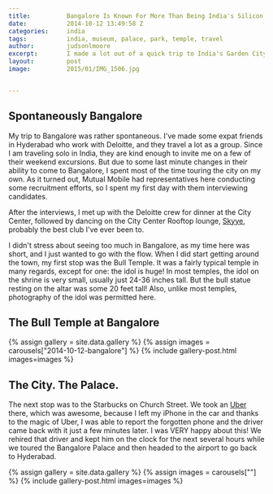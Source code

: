 ```yaml
---
title:			Bangalore Is Known For More Than Being India's Silicon Valley
date:			2014-10-12 13:49:58 Z
categories:		india
tags:			india, museum, palace, park, temple, travel
author:			judsonlmoore
excerpt:		I made a lot out of a quick trip to India's Garden City, Bangalore. Temples of bulls, parks, and rooftop discos make Bangalore a must-visit destination.
layout:			post
image:			2015/01/IMG_1506.jpg


---
```


## Spontaneously Bangalore

My trip to Bangalore was rather spontaneous. I've made some expat friends in Hyderabad who work with Deloitte, and they travel a lot as a group. Since I am traveling solo in India, they are kind enough to invite me on a few of their weekend excursions. But due to some last minute changes in their ability to come to Bangalore, I spent most of the time touring the city on my own. As it turned out, Mutual Mobile had representatives here conducting some recruitment efforts, so I spent my first day with them interviewing candidates.

After the interviews, I met up with the Deloitte crew for dinner at the City Center, followed by dancing on the City Center Rooftop lounge, [Skyye](http://www.skyye.in/), probably the best club I've ever been to.

I didn't stress about seeing too much in Bangalore, as my time here was short, and I just wanted to go with the flow. When I did start getting around the town, my first stop was the Bull Temple. It was a fairly typical temple in many regards, except for one: the idol is huge! In most temples, the idol on the shrine is very small, usually just 24-36 inches tall. But the bull statue resting on the altar was some 20 feet tall! Also, unlike most temples, photography of the idol was permitted here.

## The Bull Temple at Bangalore

{% assign gallery = site.data.gallery %}
{% assign images = carousels["2014-10-12-bangalore"] %}
{% include gallery-post.html images=images %}

## The City. The Palace.

The next stop was to the Starbucks on Church Street. We took an [Uber](https://www.uber.com/invite/uberjudsonlmoore) there, which was awesome, because I left my iPhone in the car and thanks to the magic of Uber, I was able to report the forgotten phone and the driver came back with it just a few minutes later. I was VERY happy about this! We rehired that driver and kept him on the clock for the next several hours while we toured the Bangalore Palace and then headed to the airport to go back to Hyderabad.

{% assign gallery = site.data.gallery %}
{% assign images = carousels[""] %}
{% include gallery-post.html images=images %}
